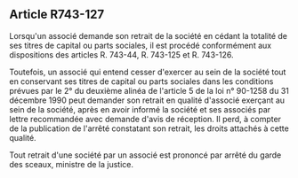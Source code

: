 Article R743-127
----
Lorsqu'un associé demande son retrait de la société en cédant la totalité de ses
titres de capital ou parts sociales, il est procédé conformément aux
dispositions des articles R. 743-44, R. 743-125 et R. 743-126.

Toutefois, un associé qui entend cesser d'exercer au sein de la société tout en
conservant ses titres de capital ou parts sociales dans les conditions prévues
par le 2° du deuxième alinéa de l'article 5 de la loi n° 90-1258 du 31 décembre
1990 peut demander son retrait en qualité d'associé exerçant au sein de la
société, après en avoir informé la société et ses associés par lettre
recommandée avec demande d'avis de réception. Il perd, à compter de la
publication de l'arrêté constatant son retrait, les droits attachés à cette
qualité.

Tout retrait d'une société par un associé est prononcé par arrêté du garde des
sceaux, ministre de la justice.
